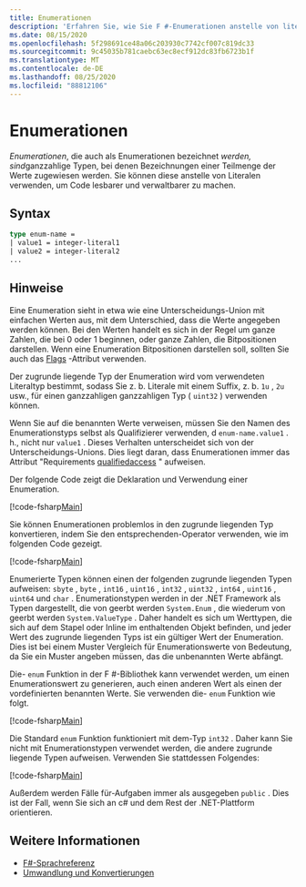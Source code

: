 ```yaml
---
title: Enumerationen
description: 'Erfahren Sie, wie Sie F #-Enumerationen anstelle von literalen verwenden, um Ihren Code lesbarer und verwalterbar zu machen.'
ms.date: 08/15/2020
ms.openlocfilehash: 5f298691ce48a06c203930c7742cf007c819dc33
ms.sourcegitcommit: 9c45035b781caebc63ec8ecf912dc83fb6723b1f
ms.translationtype: MT
ms.contentlocale: de-DE
ms.lasthandoff: 08/25/2020
ms.locfileid: "88812106"
---
```

# <a name="enumerations"></a>Enumerationen

*Enumerationen*, die auch als Enumerationen bezeichnet *werden, sind*ganzzahlige Typen, bei denen Bezeichnungen einer Teilmenge der Werte zugewiesen werden. Sie können diese anstelle von Literalen verwenden, um Code lesbarer und verwaltbarer zu machen.

## <a name="syntax"></a>Syntax

```fsharp
type enum-name =
| value1 = integer-literal1
| value2 = integer-literal2
...
```

## <a name="remarks"></a>Hinweise

Eine Enumeration sieht in etwa wie eine Unterscheidungs-Union mit einfachen Werten aus, mit dem Unterschied, dass die Werte angegeben werden können. Bei den Werten handelt es sich in der Regel um ganze Zahlen, die bei 0 oder 1 beginnen, oder ganze Zahlen, die Bitpositionen darstellen. Wenn eine Enumeration Bitpositionen darstellen soll, sollten Sie auch das [Flags](xref:System.FlagsAttribute) -Attribut verwenden.

Der zugrunde liegende Typ der Enumeration wird vom verwendeten Literaltyp bestimmt, sodass Sie z. b. Literale mit einem Suffix, z. b. `1u` , `2u` usw., für einen ganzzahligen ganzzahligen Typ ( `uint32` ) verwenden können.

Wenn Sie auf die benannten Werte verweisen, müssen Sie den Namen des Enumerationstyps selbst als Qualifizierer verwenden, d `enum-name.value1` . h., nicht nur `value1` . Dieses Verhalten unterscheidet sich von der Unterscheidungs-Unions. Dies liegt daran, dass Enumerationen immer das Attribut "Requirements [qualifiedaccess](https://fsharp.github.io/fsharp-core-docs/reference/fsharp-core-requirequalifiedaccessattribute.html) " aufweisen.

Der folgende Code zeigt die Deklaration und Verwendung einer Enumeration.

[!code-fsharp[Main](~/samples/snippets/fsharp/lang-ref-1/snippet2101.fs)]

Sie können Enumerationen problemlos in den zugrunde liegenden Typ konvertieren, indem Sie den entsprechenden-Operator verwenden, wie im folgenden Code gezeigt.

[!code-fsharp[Main](~/samples/snippets/fsharp/lang-ref-1/snippet2102.fs)]

Enumerierte Typen können einen der folgenden zugrunde liegenden Typen aufweisen: `sbyte` , `byte` , `int16` , `uint16` , `int32` , `uint32` , `int64` , `uint16` , `uint64` und `char` . Enumerationstypen werden in der .NET Framework als Typen dargestellt, die von geerbt werden `System.Enum` , die wiederum von geerbt werden `System.ValueType` . Daher handelt es sich um Werttypen, die sich auf dem Stapel oder Inline im enthaltenden Objekt befinden, und jeder Wert des zugrunde liegenden Typs ist ein gültiger Wert der Enumeration. Dies ist bei einem Muster Vergleich für Enumerationswerte von Bedeutung, da Sie ein Muster angeben müssen, das die unbenannten Werte abfängt.

Die- `enum` Funktion in der F #-Bibliothek kann verwendet werden, um einen Enumerationswert zu generieren, auch einen anderen Wert als einen der vordefinierten benannten Werte. Sie verwenden die- `enum` Funktion wie folgt.

[!code-fsharp[Main](~/samples/snippets/fsharp/lang-ref-1/snippet2103.fs)]

Die Standard `enum` Funktion funktioniert mit dem-Typ `int32` . Daher kann Sie nicht mit Enumerationstypen verwendet werden, die andere zugrunde liegende Typen aufweisen. Verwenden Sie stattdessen Folgendes:

[!code-fsharp[Main](~/samples/snippets/fsharp/lang-ref-1/snippet2104.fs)]

Außerdem werden Fälle für-Aufgaben immer als ausgegeben `public` . Dies ist der Fall, wenn Sie sich an c# und dem Rest der .NET-Plattform orientieren.

## <a name="see-also"></a>Weitere Informationen

- [F#-Sprachreferenz](index.md)
- [Umwandlung und Konvertierungen](casting-and-conversions.md)
